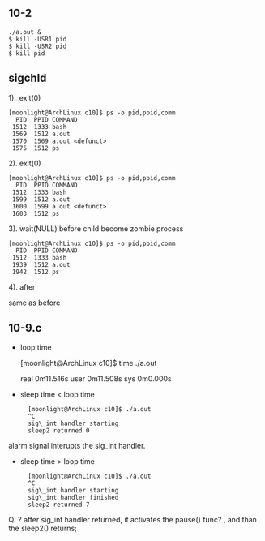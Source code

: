 ## 10-2

    ./a.out &
    $ kill -USR1 pid
    $ kill -USR2 pid
    $ kill pid

## sigchld
1).\_exit(0)

    [moonlight@ArchLinux c10]$ ps -o pid,ppid,comm
      PID  PPID COMMAND
     1512  1333 bash
     1569  1512 a.out
     1570  1569 a.out <defunct>
     1575  1512 ps

2). exit(0)

    [moonlight@ArchLinux c10]$ ps -o pid,ppid,comm
      PID  PPID COMMAND
     1512  1333 bash
     1599  1512 a.out
     1600  1599 a.out <defunct>
     1603  1512 ps

3). wait(NULL)
before child become zombie process

    [moonlight@ArchLinux c10]$ ps -o pid,ppid,comm
      PID  PPID COMMAND
     1512  1333 bash
     1939  1512 a.out
     1942  1512 ps

4). after
 
same as before 

## 10-9.c

- loop time

    [moonlight@ArchLinux c10]$ time ./a.out

    real	0m11.516s
    user	0m11.508s
    sys	0m0.000s



- sleep time < loop time

        [moonlight@ArchLinux c10]$ ./a.out 
        ^C
        sig\_int handler starting
        sleep2 returned 0

alarm signal interupts the sig\_int handler.

- sleep time > loop time

        [moonlight@ArchLinux c10]$ ./a.out
        ^C
        sig\_int handler starting
        sig\_int handler finished
        sleep2 returned 7

Q: ? after sig\_int handler returned, it activates the pause() func? , and than the sleep2() returns;



     


